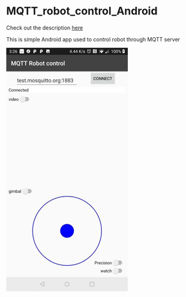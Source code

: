 MQTT_robot_control_Android
==========================
Check out the description [here](https://medium.com/@eziosoft/simple-robot-control-and-navigation-based-on-aruco-markers-part-1-66a825f326f4?source=friends_link&sk=8c6b647a9825136e420a9def8caafcbc)  
  
  This is simple Android app used to control robot through MQTT server

![App](screenshot_app.jpg)
